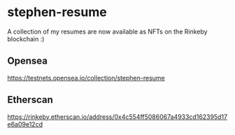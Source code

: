 # stephen-resume

A collection of my resumes are now available as NFTs on the Rinkeby blockchain :)

## Opensea
https://testnets.opensea.io/collection/stephen-resume

## Etherscan
https://rinkeby.etherscan.io/address/0x4c554ff5086067a4933cd162395d17e6a09e12cd
